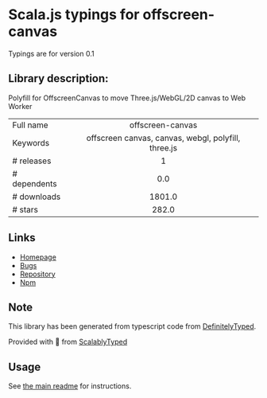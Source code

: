 
# Scala.js typings for offscreen-canvas

Typings are for version 0.1

## Library description:
Polyfill for OffscreenCanvas to move Three.js/WebGL/2D canvas to Web Worker

|                    |                 |
| ------------------ | :-------------: |
| Full name          | offscreen-canvas |
| Keywords           | offscreen canvas, canvas, webgl, polyfill, three.js |
| # releases         | 1 |
| # dependents       | 0.0 |
| # downloads        | 1801.0 |
| # stars            | 282.0 |

## Links
- [Homepage](https://github.com/ai/offscreen-canvas#readme)
- [Bugs](https://github.com/ai/offscreen-canvas/issues)
- [Repository](https://github.com/ai/offscreen-canvas)
- [Npm](https://www.npmjs.com/package/offscreen-canvas)
    


## Note
This library has been generated from typescript code from [DefinitelyTyped](https://definitelytyped.org).

Provided with :purple_heart: from [ScalablyTyped](https://github.com/oyvindberg/ScalablyTyped)

## Usage
See [the main readme](../../readme.md) for instructions.



